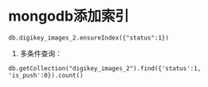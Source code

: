 # mongodb添加索引
```
db.digikey_images_2.ensureIndex({"status":1})
```

1. 多条件查询：
```
db.getCollection("digikey_images_2").find({'status':1, 'is_push':0}).count()

```

